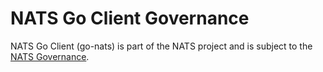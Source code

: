 # NATS Go Client Governance

NATS Go Client (go-nats) is part of the NATS project and is subject to the [NATS Governance](https://github.com/ashishaffinion/nats-general/blob/master/GOVERNANCE.md).